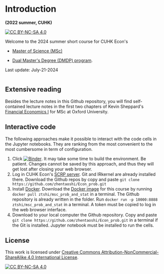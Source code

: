 # Introduction

**(2022 summer, CUHK)**

[![CC BY-NC-SA 4.0][cc-by-nc-sa-shield]][cc-by-nc-sa]

Welcome to the 2024 summer short course for CUHK Econ's

* [Master of Science (MSc)](https://admission.econ.cuhk.edu.hk/pg/master-economics/)
<!-- <iframe
  src="https://admission.econ.cuhk.edu.hk/pg/master-economics/"
  style="width:100%; height:600px;"
></iframe> -->
* [Dual Master's Degree (DMDP) program](https://admission.econ.cuhk.edu.hk/pg/dual-masters-degree-in-applied-economics-social-and-economic-policy/).

<!-- <iframe
  src="https://admission.econ.cuhk.edu.hk/pg/dual-masters-degree-in-applied-economics-social-and-economic-policy/"
  style="width:100%; height:600px;"
></iframe> -->


Last update: July-21-2024

```{tableofcontents}
```


## Extensive reading
Besides the lecture notes in this Github repository, you will find self-contained lecture notes in the first two chapters of
Kevin Sheppard's [Financial Economics I](https://www.kevinsheppard.com/teaching/mfe/notes/) for MSc at Oxford University.



## Interactive code

<!-- 
<iframe
  src="https://www.bilibili.com/video/BV16a411n7vA/?vd_source=a4b181aa9857818286999eec4d9925e6&t=126.7"
  style="width:100%; height:600px;"
></iframe> -->



The following approaches make it possible to interact with the code cells in the Jupyter notebooks. They are ranking from the most convenient to the most cumbersome in term of configuration.


1. Click [![Binder](https://mybinder.org/badge_logo.svg)](https://mybinder.org/v2/gh/zhentaoshi/Econ_prob/HEAD). It may take some time to build the environment. Be patient. Changes cannot be saved by this approach, and thus they will get lost after closing your web browser.
2. Log in CUHK Econ's [SCRP server](https://scrp-login-2.econ.cuhk.edu.hk/jupyter). Git and IRkernel are already installed there. Download the Github repos by copy and paste `git clone https://github.com/zhentaoshi/Econ_prob.git`
3. Install [Docker](https://docs.docker.com/get-docker/). Download the [Docker image](https://hub.docker.com/repository/docker/ztshi/msc_prob_and_stat) for this course by running `docker pull ztshi/msc_prob_and_stat` in a terminal. The Github repository is already written in the folder. Run `docker run -p 10000:8888 ztshi/msc_prob_and_stat` in a terminal. A token must be copied to log in the web browser interface.
4. Download to your local computer the Github repository. Copy and paste `git clone https://github.com/zhentaoshi/Econ_prob.git` in a terminal if the Git is installed. Jupyter notebook must be installed to run the cells.



## License


This work is licensed under
[Creative Commons Attribution-NonCommercial-ShareAlike 4.0 International License][cc-by-nc-sa].

[![CC BY-NC-SA 4.0][cc-by-nc-sa-image]][cc-by-nc-sa]

[cc-by-nc-sa]: http://creativecommons.org/licenses/by-nc-sa/4.0/
[cc-by-nc-sa-image]: https://licensebuttons.net/l/by-nc-sa/4.0/88x31.png
[cc-by-nc-sa-shield]: https://img.shields.io/badge/License-CC%20BY--NC--SA%204.0-lightgrey.svg

